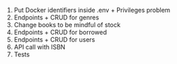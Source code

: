 1. Put Docker identifiers inside .env + Privileges problem
2. Endpoints + CRUD for genres
3. Change books to be mindful of stock
4. Endpoints + CRUD for borrowed
5. Endpoints + CRUD for users
6. API call with ISBN
7. Tests